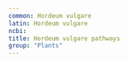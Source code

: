 ```yaml
---
common: Hordeum vulgare
latin: Hordeum vulgare
ncbi: 
title: Hordeum vulgare pathways
group: "Plants"
---
```

